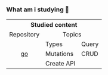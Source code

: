 ### What am i studying 🤔

<table>
  <tbody>
    <tr>
      <th colspan="3">Studied content</th>
    </tr>
    <tr>
      <td>Repository</td>
      <td align="center" colspan="2">Topics</td>
    </tr>
    <tr>
      <td align="center" rowspan="3"><a href="https://github.com/AntonioNarcilio/what-am-i-studying/tree/graphql-api-crud">go</a></td>
      <td>Types</td>
      <td>Query</td>
    </tr>
    <tr>
      <td>Mutations</td>
      <td>CRUD</td>
    </tr>
    <tr>
      <td>Create API</td>
    </tr>
  </tbody>
</table>
